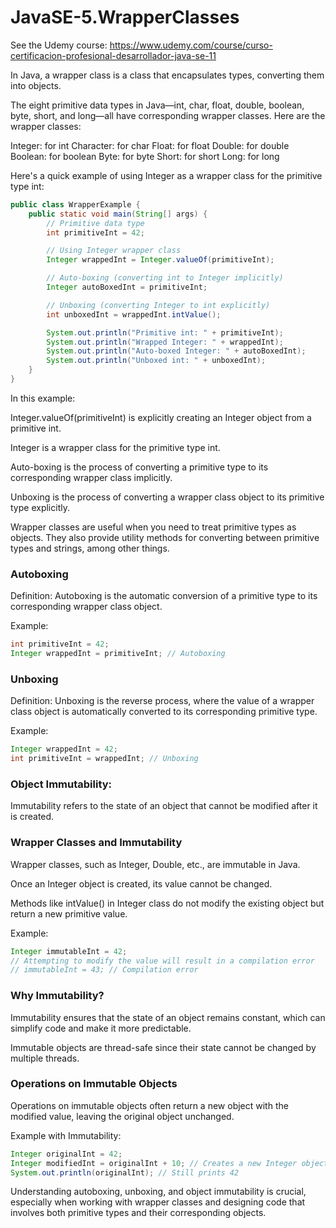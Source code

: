 # JavaSE-5.WrapperClasses

See the Udemy course: https://www.udemy.com/course/curso-certificacion-profesional-desarrollador-java-se-11

In Java, a wrapper class is a class that encapsulates types, converting them into objects.

The eight primitive data types in Java—int, char, float, double, boolean, byte, short, and long—all have corresponding wrapper classes. Here are the wrapper classes:

Integer: for int
Character: for char
Float: for float
Double: for double
Boolean: for boolean
Byte: for byte
Short: for short
Long: for long

Here's a quick example of using Integer as a wrapper class for the primitive type int:

```java
public class WrapperExample {
    public static void main(String[] args) {
        // Primitive data type
        int primitiveInt = 42;

        // Using Integer wrapper class
        Integer wrappedInt = Integer.valueOf(primitiveInt);

        // Auto-boxing (converting int to Integer implicitly)
        Integer autoBoxedInt = primitiveInt;

        // Unboxing (converting Integer to int explicitly)
        int unboxedInt = wrappedInt.intValue();

        System.out.println("Primitive int: " + primitiveInt);
        System.out.println("Wrapped Integer: " + wrappedInt);
        System.out.println("Auto-boxed Integer: " + autoBoxedInt);
        System.out.println("Unboxed int: " + unboxedInt);
    }
}
```

In this example:

Integer.valueOf(primitiveInt) is explicitly creating an Integer object from a primitive int.

Integer is a wrapper class for the primitive type int.

Auto-boxing is the process of converting a primitive type to its corresponding wrapper class implicitly.

Unboxing is the process of converting a wrapper class object to its primitive type explicitly.

Wrapper classes are useful when you need to treat primitive types as objects. They also provide utility methods for converting between primitive types and strings, among other things.

### Autoboxing

Definition: Autoboxing is the automatic conversion of a primitive type to its corresponding wrapper class object.

Example:

```java
int primitiveInt = 42;
Integer wrappedInt = primitiveInt; // Autoboxing
```

### Unboxing

Definition: Unboxing is the reverse process, where the value of a wrapper class object is automatically converted to its corresponding primitive type.

Example:

```java
Integer wrappedInt = 42;
int primitiveInt = wrappedInt; // Unboxing
```

### Object Immutability:

Immutability refers to the state of an object that cannot be modified after it is created.

### Wrapper Classes and Immutability

Wrapper classes, such as Integer, Double, etc., are immutable in Java.

Once an Integer object is created, its value cannot be changed.

Methods like intValue() in Integer class do not modify the existing object but return a new primitive value.

Example:

```java
Integer immutableInt = 42;
// Attempting to modify the value will result in a compilation error
// immutableInt = 43; // Compilation error
```

### Why Immutability?

Immutability ensures that the state of an object remains constant, which can simplify code and make it more predictable.

Immutable objects are thread-safe since their state cannot be changed by multiple threads.

### Operations on Immutable Objects

Operations on immutable objects often return a new object with the modified value, leaving the original object unchanged.

Example with Immutability:

```java
Integer originalInt = 42;
Integer modifiedInt = originalInt + 10; // Creates a new Integer object with the result
System.out.println(originalInt); // Still prints 42
```

Understanding autoboxing, unboxing, and object immutability is crucial, especially when working with wrapper classes and designing code that involves both primitive types and their corresponding objects.
